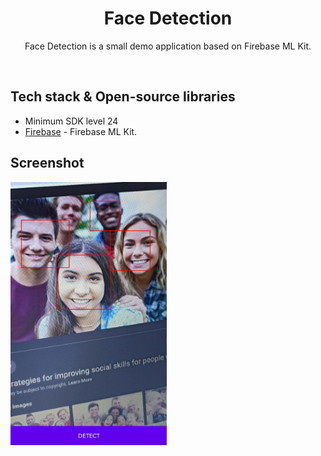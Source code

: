 <h1 align="center">Face Detection</h1>

<p align="center">  
Face Detection is a small demo application based on Firebase ML Kit.</p>
</br>

## Tech stack & Open-source libraries
- Minimum SDK level 24
- [Firebase](https://firebase.google.com/) - Firebase ML Kit.

## Screenshot

<img src="ss.jpeg" alt="Screenshot" width="250"/>
